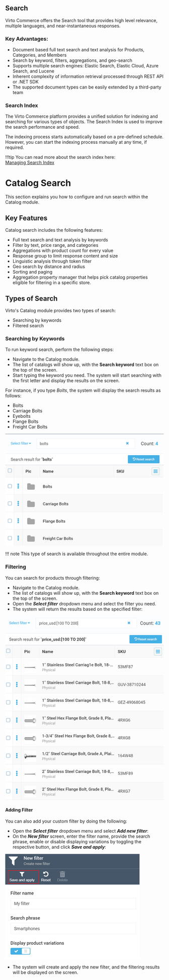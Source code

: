 
## Search

Virto Commerce offers the Search tool that provides high level relevance, multiple languages, and near-instantaneous responses.

### Key Advantages:
- Document based full text search and text analysis for Products, Categories, and Members   
- Search by keyword, filters, aggregations, and geo-search  
- Supports multiple search engines: Elastic Search, Elastic Cloud, Azure Search, and Lucene
- Inherent complexity of information retrieval processed through REST API or .NET SDK
- The supported document types can be easily extended by a third-party team



### Search Index

The Virto Commerce platform provides a unified solution for indexing and searching for various types of objects. The Search Index is used to improve the search performance and speed.

The indexing process starts automatically based on a pre-defined schedule. However, you can start the indexing process manually at any time, if required.

!!!tip
	You can read more about the search index here:<br>
	[Managing Search Index](managing-search-index.md)

















# Catalog Search
This section explains you how to configure and run search within the Catalog module.

## Key Features
Catalog search includes the following features:

+ Full text search and text analysis​ by keywords
+ Filter by​ text, price range, and categories
+ Aggregations​ with product count for every value
+ Response group​ to limit response content and size
+ Linguistic analysis​ through token filter
+ Geo search​ by distance and radius
+ Sorting and paging​
+ Aggregation property manager​ that helps pick catalog properties eligible for filtering in a specific store.
​
## Types of Search

Virto's Catalog module provides two types of search:

+ Searching by keywords
+ Filtered search

### Searching by Keywords

To run keyword search, perform the following steps:
+ Navigate to the Catalog module.
+ The list of catalogs will show up, with the **Search keyword** text box on the top of the screen.
+ Start typing the keyword you need. The system will start searching with the first letter and display the results on the screen.

For instance, if you type *Bolts*, the system will display the search results as follows:
	
+ Bolts
+ Carriage Bolts
+ Eyebolts
+ Flange Bolts
+ Freight Car Bolts
	
![Results for Bolt keyword search](media/catalog-search/keyword-search-results.png)

!!! note
	This type of search is available throughout the entire module.

### Filtering

You can search for products through filtering:

+ Navigate to the Catalog module.
+ The list of catalogs will show up, with the **Search keyword** text box on the top of the screen.
+ Open the ***Select filter*** dropdown menu and select the filter you need.
+ The system will return the results based on the specified filter:

![Filtered search results](media/catalog-search/filtered-search-results.png)

#### Adding Filter

You can also add your custom filter by doing the following:

+ Open the ***Select filter*** dropdown menu and select ***Add new filter***:
+ On the ***New filter*** screen, enter the filter name, provide the search phrase, enable or disable displaying variations by toggling the respective button, and click ***Save and apply***:

![Saving filter](media/catalog-search/saving-filter.png)

+ The system will create and apply the new filter, and the filtering results will be displayed on the screen.

